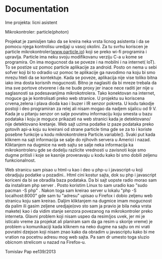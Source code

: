 # Documentation
Ime projekta: licni asistent

Mikrokontroler: particle(photon)

Projekat je zamisljen tako da se kreira neka vrsta licnog asistenta i da
se pomocu njega kontrolisu uredjaji u vasoj okolini. Za tu svrhu
koriscen je particle mikrokontroler(www.particle.io) koji se preko wi-fi
programira i upravlja. Particle ima neku svoju modifikovanu verziju C-a
u kome se programira.  On ima mogucnost da se poveze i na mobilni i na
internet( IoT). To se postize uz pomoc particle aplikacije za android.
Posto on nema u sebi sofver koji bi to odradio uz pomoc te aplikacije ga
navodimo na koju bi smo mrezu hteli da se kontektuje. Kada se poveze,
aplikacija nije vise toliko bitna iako ima dosta korisnih mogucnosti.
Bitno je naglasiti da bi mreze trebala da ima sve portove otvorene i da
ne bude proxy jer inace nece raditi jer nije u saglasnosti sa
podesavanjima mikrokotrolera. Tako konektovan na internet, moguce ga je
kontrolisati preko web stranice. U projektu su koriscena crvena,zelena i
plava dioda kao i buzer i IR senzor pokreta. U kodu takodje postoji i
deo programiran za relej ali nisam mogao da nadjem sijalicu od 9 V. Kada
je u pitanju senzor on salje povratnu informaciju koju smesta u bazu
podataka i koju je moguce prikazati na web stranici kada je detektovano/
nije detektovano kretanje. Web sajt uzima podatke iz paze podataka preko
gotovih api-a koju su kreirani od strane particle tima gde se za to i
koriste posebne funkcije u kodu mikrokontrolera Particle.variable().
Svaki put kada kliknem na sajt informacija se salje do njihovih servera
u Americi i nazad. Kliktanjem na dugmice na web sajtu se salje neka
informacija ka mikrokontroleru gde se dodelju razlicite vrednosti u
zavisnoti koje smo dugme pritisli i koje se kasnije proveravaju u kodu
kako bi smo dobili zeljenu funkcionalnost.

Web stranicu sam pisao u html-u kao i deo u php-u i javascript-u koji
obradjuju podatke u pozadini.. Html cini kostur sajta, dok su php i
javascript koriceni da bi se obradila baza podataka. Da bi sajt uopste
radio morao sam da instaliram php server . Posto koristim Linux to sam
uradio kao "sudo pacman -S php" . Nakon toga sam kreirao server u lokalu
"php -S localhost:8000" gde sam tu "adresu" upisao u Firefox i dobio
zeljenu web stranicu koju sam kreirao. Daljim kliktanjem na dugmice imam
mogucnost da palim ili gasim zeljene uredjaje(ovo sto sam ja pravio je
bila neka vrsta makete) kao i da vidim stanje senzora povezanog na
mikrokontroler preko interneta. Glavni problem koji nisam uspeo da
resim(jos uvek, jer mi je isticalo vreme za projekat ali planiram sam da
ga resim u skorije vreme) je problem u komunikaciji kada kliknem na neko
dugme na sajtu on mi vrati povratni dzejson koji nisam znao kako da
obradim u javascriptu kako bi me vration na pocetnu adresu mog web
sajta. Pa sam dr umesto toga sluzio obicnom strelicom u nazad na Firefox-u.

Tomislav Pap ee139/2013
